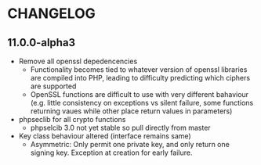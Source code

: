 # CHANGELOG

## 11.0.0-alpha3

- Remove all openssl depedencencies
  - Functionality becomes tied to whatever version of openssl libraries
    are compiled into PHP, leading to difficulty predicting which ciphers
    are supported
  - OpenSSL functions are difficult to use with very different bahaviour (e.g.
    little consistency on exceptions vs silent failure, some functions returning
    vaues while other place return values in parameters)
- phpseclib for all crypto functions
  - phpselcib 3.0 not yet stable so pull directly from master
- Key class behaviour altered (interface remains same)
  - Asymmetric: Only permit one private key, and only return one signing key.
    Exception at creation for early failure.
